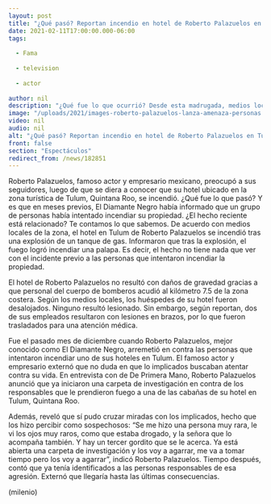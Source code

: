 ```yaml
---
layout: post
title: "¿Qué pasó? Reportan incendio en hotel de Roberto Palazuelos en Tulum; esto sabemos"
date: 2021-02-11T17:00:00.000-06:00
tags:
  
  - Fama
  
  - television
  
  - actor
  
author: nil
description: "¿Qué fue lo que ocurrió? Desde esta madrugada, medios locales reportaron que el hotel en Tulum de Roberto Palazuelos se había incendiado. ¿Tuvo algo que ver el pasado evento en el que un grupo de personas intentaron quemar su propiedad? "
image: "/uploads/2021/images-roberto-palazuelos-lanza-amenaza-personas.jpg"
video: nil
audio: nil
alt: "¿Qué pasó? Reportan incendio en hotel de Roberto Palazuelos en Tulum; esto sabemos"
front: false
section: "Espectáculos"
redirect_from: /news/182851
---
```


Roberto Palazuelos, famoso actor y empresario mexicano, preocupó a sus seguidores, luego de que se diera a conocer que su hotel ubicado en la zona turística de Tulum, Quintana Roo, se incendió. ¿Qué fue lo que pasó? Y es que en meses previos, El Diamante Negro había informado que un grupo de personas había intentado incendiar su propiedad. ¿El hecho reciente está relacionado? Te contamos lo que sabemos. De acuerdo con medios locales de la zona, el hotel en Tulum de Roberto Palazuelos se incendió tras una explosión de un tanque de gas. Informaron que tras la explosión, el fuego logró incendiar una palapa. Es decir, el hecho no tiene nada que ver con el incidente previo a las personas que intentaron incendiar la propiedad. 

El hotel de Roberto Palazuelos no resultó con daños de gravedad gracias a que personal del cuerpo de bomberos acudió al kilómetro 7.5 de la zona costera. Según los medios locales, los huéspedes de su hotel fueron desalojados. Ninguno resultó lesionado. Sin embargo, según reportan, dos de sus empleados resultaron con lesiones en brazos, por lo que fueron trasladados para una atención médica.

Fue el pasado mes de diciembre cuando Roberto Palazuelos, mejor conocido como El Diamante Negro, arremetió en contra las personas que intentaron incendiar uno de sus hoteles en Tulum. El famoso actor y empresario externó que no duda en que lo implicados buscaban atentar contra su vida.
En entrevista con de De Primera Mano, Roberto Palazuelos anunció que ya iniciaron una carpeta de investigación en contra de los responsables que le prendieron fuego a una de las cabañas de su hotel en Tulum, Quintana Roo. 

Además, reveló que sí pudo cruzar miradas con los implicados, hecho que los hizo percibir como sospechosos: “Se me hizo una persona muy rara, le vi los ojos muy raros, como que estaba drogado, y la señora que lo acompaña también. Y hay un tercer gordito que se le acerca. Ya está abierta una carpeta de investigación y los voy a agarrar, me va a tomar tiempo pero los voy a agarrar”, indicó Roberto Palazuelos. 
Tiempo después, contó que ya tenía identificados a las personas responsables de esa agresión. Externó que llegaría hasta las últimas consecuencias. 

(milenio)